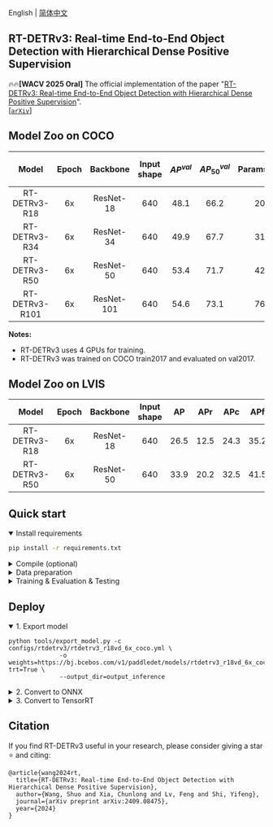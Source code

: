 English | [简体中文](README_cn.md)

## RT-DETRv3: Real-time End-to-End Object Detection with Hierarchical Dense Positive Supervision

:fire::fire:**[WACV 2025 Oral]** The official implementation of the paper "[RT-DETRv3: Real-time End-to-End Object Detection with Hierarchical Dense Positive Supervision](https://arxiv.org/pdf/2409.08475)". \
[[`arXiv`](https://arxiv.org/pdf/2409.08475)] 

## Model Zoo on COCO

| Model | Epoch | Backbone  | Input shape | $AP^{val}$ | $AP^{val}_{50}$| Params(M) | FLOPs(G) |  T4 TensorRT FP16(FPS) | Weight | Config | Log
|:--------------:|:-----:|:----------:| :-------:|:--------------------------:|:---------------------------:|:---------:|:--------:| :---------------------: |:------------------------------------------------------------------------------------:|:-------------------------------------------:|:---|
| RT-DETRv3-R18 | 6x |  ResNet-18 | 640 | 48.1 | 66.2 | 20 | 60 | 217 | [baidu 网盘](https://pan.baidu.com/s/1s7lyT6_fHmczoegQZXdX-w?pwd=54jp) | [config](./configs/rtdetrv3/rtdetrv3_r18vd_6x_coco.yml) | 
| RT-DETRv3-R34 | 6x |  ResNet-34 | 640 | 49.9 | 67.7 | 31 | 92 | 161 | [baidu 网盘](https://pan.baidu.com/s/1VCg6oqNVF9_ZZdmlhUBgSA?pwd=pi32) | [config](./configs/rtdetrv3/rtdetrv3_r34vd_6x_coco.yml) | 
| RT-DETRv3-R50 | 6x |  ResNet-50 | 640 | 53.4 | 71.7 | 42 | 136 | 108 | [baidu 网盘](https://pan.baidu.com/s/1DuvrpMIqbU5okoDp16C94g?pwd=wrxy) | [config](./configs/rtdetrv3/rtdetrv3_r50vd_6x_coco.yml) | 
| RT-DETRv3-R101 | 6x |  ResNet-101 | 640 | 54.6 | 73.1 | 76 | 259 | 74 |  | [config](./configs/rtdetrv3/rtdetrv3_r101vd_6x_coco.yml) | 


**Notes:**
- RT-DETRv3 uses 4 GPUs for training.
- RT-DETRv3 was trained on COCO train2017 and evaluated on val2017.

## Model Zoo on LVIS

| Model | Epoch | Backbone  | Input shape | AP | APr | APc | APf | Weight | Config | Log
|:--------------:|:-----:|:----------:| :-------:|:--------------------------:|:---------------------------:|:---------:| :---------------------: |:------------------------------------------------------------------------------------:|:-------------------------------------------:|:---|
| RT-DETRv3-R18 | 6x |  ResNet-18 | 640 | 26.5 | 12.5 | 24.3 | 35.2 |  | [config](./configs/rtdetrv3/rtdetrv3_r18vd_6x_lvis.yml) | 
| RT-DETRv3-R50 | 6x |  ResNet-50 | 640 | 33.9 | 20.2 | 32.5 | 41.5 |  | [config](./configs/rtdetrv3/rtdetrv3_r50vd_6x_lvis.yml) |


## Quick start

<details open>
<summary>Install requirements</summary>

<!-- - PaddlePaddle == 2.4.2 -->
```bash
pip install -r requirements.txt
```

</details>

<details>
<summary>Compile (optional)</summary>

```bash
cd ./ppdet/modeling/transformers/ext_op/

python setup_ms_deformable_attn_op.py install
```
See [details](./ppdet/modeling/transformers/ext_op/)
</details>


<details>
<summary>Data preparation</summary>

- Download and extract COCO 2017 train and val images.
```
path/to/coco/
  annotations/  # annotation json files
  train2017/    # train images
  val2017/      # val images
```
- Modify config [`dataset_dir`](configs/datasets/coco_detection.yml)
</details>


<details>
<summary>Training & Evaluation & Testing</summary>

- Training on a Single GPU:

```shell
# training on single-GPU
export CUDA_VISIBLE_DEVICES=0
python tools/train.py -c configs/rtdetrv3/rtdetrv3_r18vd_6x_coco.yml --eval
```

- Training on Multiple GPUs:

```shell
# training on multi-GPU
export CUDA_VISIBLE_DEVICES=0,1,2,3
python -m paddle.distributed.launch --gpus 0,1,2,3 tools/train.py -c configs/rtdetrv3/rtdetrv3_r18vd_6x_coco.yml --fleet --eval
```

- Evaluation:

```shell
python tools/eval.py -c configs/rtdetrv3/rtdetrv3_r18vd_6x_coco.yml \
              -o weights=https://bj.bcebos.com/v1/paddledet/models/rtdetrv3_r18vd_6x_coco.pdparams
```

- Inference:

```shell
python tools/infer.py -c configs/rtdetrv3/rtdetrv3_r18vd_6x_coco.yml \
              -o weights=https://bj.bcebos.com/v1/paddledet/models/rtdetrv3_r18vd_6x_coco.pdparams \
              --infer_img=./demo/000000570688.jpg
```

</details>


## Deploy

<details open>
<summary>1. Export model </summary>

```shell
python tools/export_model.py -c configs/rtdetrv3/rtdetrv3_r18vd_6x_coco.yml \
              -o weights=https://bj.bcebos.com/v1/paddledet/models/rtdetrv3_r18vd_6x_coco.pdparams trt=True \
              --output_dir=output_inference
```

</details>

<details>
<summary>2. Convert to ONNX </summary>

- Install [Paddle2ONNX](https://github.com/PaddlePaddle/Paddle2ONNX) and ONNX

```shell
pip install onnx==1.13.0
pip install paddle2onnx==1.0.5
```

- Convert:

```shell
paddle2onnx --model_dir=./output_inference/rtdetrv3_r18vd_6x_coco/ \
            --model_filename model.pdmodel  \
            --params_filename model.pdiparams \
            --opset_version 16 \
            --save_file rtdetrv3_r18vd_6x_coco.onnx
```
</details>

<details>
<summary>3. Convert to TensorRT </summary>

- TensorRT version >= 8.5.1
- Inference can refer to [Bennchmark](../benchmark)

```shell
trtexec --onnx=./rtdetrv3_r18vd_6x_coco.onnx \
        --workspace=4096 \
        --shapes=image:1x3x640x640 \
        --saveEngine=rtdetrv3_r18vd_6x_coco.trt \
        --avgRuns=100 \
        --fp16
```
-
</details>

## Citation

If you find RT-DETRv3 useful in your research, please consider giving a star ⭐ and citing:

```
@article{wang2024rt,
  title={RT-DETRv3: Real-time End-to-End Object Detection with Hierarchical Dense Positive Supervision},
  author={Wang, Shuo and Xia, Chunlong and Lv, Feng and Shi, Yifeng},
  journal={arXiv preprint arXiv:2409.08475},
  year={2024}
}
```
